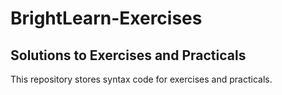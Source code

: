 # BrightLearn-Exercises

## Solutions to Exercises and Practicals

This repository stores syntax code for exercises and practicals.
